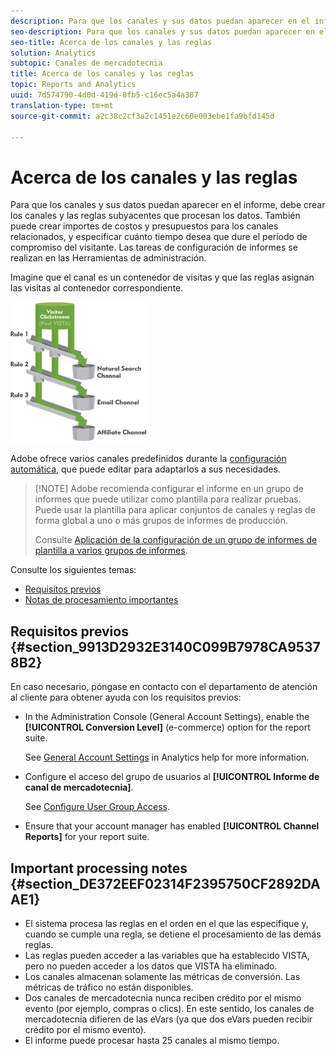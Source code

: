 ```yaml
---
description: Para que los canales y sus datos puedan aparecer en el informe, debe crear los canales y las reglas subyacentes que procesan los datos. También puede crear importes de costos y presupuestos para los canales relacionados, y especificar cuánto tiempo desea que dure el período de compromiso del visitante. Las tareas de configuración de informes se realizan en las Herramientas de administración.
seo-description: Para que los canales y sus datos puedan aparecer en el informe, debe crear los canales y las reglas subyacentes que procesan los datos. También puede crear importes de costos y presupuestos para los canales relacionados, y especificar cuánto tiempo desea que dure el período de compromiso del visitante. Las tareas de configuración de informes se realizan en las Herramientas de administración.
seo-title: Acerca de los canales y las reglas
solution: Analytics
subtopic: Canales de mercadotecnia
title: Acerca de los canales y las reglas
topic: Reports and Analytics
uuid: 7d574790-4d0d-419d-8fb5-c16ec5a4a387
translation-type: tm+mt
source-git-commit: a2c38c2cf3a2c1451e2c60e003ebe1fa9bfd145d

---
```



# Acerca de los canales y las reglas

Para que los canales y sus datos puedan aparecer en el informe, debe crear los canales y las reglas subyacentes que procesan los datos. También puede crear importes de costos y presupuestos para los canales relacionados, y especificar cuánto tiempo desea que dure el período de compromiso del visitante. Las tareas de configuración de informes se realizan en las Herramientas de administración.

Imagine que el canal es un contenedor de visitas y que las reglas asignan las visitas al contenedor correspondiente.

![](assets/buckets_2.png)

Adobe ofrece varios canales predefinidos durante la [configuración automática](../../components/c-marketing-channels/c-channel-autosetup.md#topic_E9ABE9E9E71B4E40A4E7EA9AD2C0372B), que puede editar para adaptarlos a sus necesidades.

> [!NOTE] Adobe recomienda configurar el informe en un grupo de informes que puede utilizar como plantilla para realizar pruebas. Puede usar la plantilla para aplicar conjuntos de canales y reglas de forma global a uno o más grupos de informes de producción.
>
>Consulte [Aplicación de la configuración de un grupo de informes de plantilla a varios grupos de informes](../../components/c-marketing-channels/t-template.md#task_0DE0A320EDA94FC5A6E5912868B6E2DC).

Consulte los siguientes temas:

* [Requisitos previos](../../components/c-marketing-channels/c-channels-rules.md#section_9913D2932E3140C099B7978CA95378B2)
* [Notas de procesamiento importantes](../../components/c-marketing-channels/c-channels-rules.md#section_DE372EEF02314F2395750CF2892DAAE1)

## Requisitos previos {#section_9913D2932E3140C099B7978CA95378B2}

En caso necesario, póngase en contacto con el departamento de atención al cliente para obtener ayuda con los requisitos previos:

* In the Administration Console (General Account Settings), enable the **[!UICONTROL Conversion Level]** (e-commerce) option for the report suite.

   See [General Account Settings](https://marketing.adobe.com/resources/help/en_US/reference/general_acct_settings_admin.html) in Analytics help for more information.

* Configure el acceso del grupo de usuarios al **[!UICONTROL Informe de canal de mercadotecnia]**.

   See [Configure User Group Access](../../components/c-marketing-channels/t-user-groups.md#task_B156E7527FE94055A43A697338FE8C8C).

* Ensure that your account manager has enabled **[!UICONTROL Channel Reports]** for your report suite.

## Important processing notes {#section_DE372EEF02314F2395750CF2892DAAE1}

* El sistema procesa las reglas en el orden en el que las especifique y, cuando se cumple una regla, se detiene el procesamiento de las demás reglas.
* Las reglas pueden acceder a las variables que ha establecido VISTA, pero no pueden acceder a los datos que VISTA ha eliminado.
* Los canales almacenan solamente las métricas de conversión. Las métricas de tráfico no están disponibles.
* Dos canales de mercadotecnia nunca reciben crédito por el mismo evento (por ejemplo, compras o clics). En este sentido, los canales de mercadotecnia difieren de las eVars (ya que dos eVars pueden recibir crédito por el mismo evento).
* El informe puede procesar hasta 25 canales al mismo tiempo.

